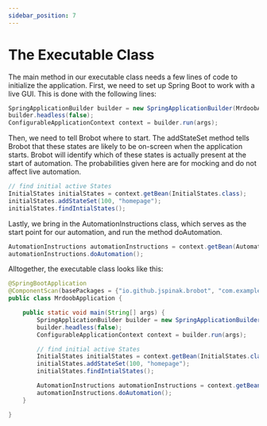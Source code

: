```yaml
---
sidebar_position: 7
---
```


# The Executable Class

The main method in our executable class needs a few lines of code to initialize the application. 
First, we need to set up Spring Boot to work with a live GUI. This is done with the following lines:

```java
SpringApplicationBuilder builder = new SpringApplicationBuilder(MrdoobApplication.class);
builder.headless(false);
ConfigurableApplicationContext context = builder.run(args);
```

Then, we need to tell Brobot where to start. The addStateSet method tells Brobot that these states are likely to
be on-screen when the application starts. Brobot will identify which of these states is actually present at the start
of automation. The probabilities given here are for mocking and do not affect live automation. 

```java
// find initial active States
InitialStates initialStates = context.getBean(InitialStates.class);
initialStates.addStateSet(100, "homepage");
initialStates.findIntialStates();
```

Lastly, we bring in the AutomationInstructions class, which serves as the start point for our automation, and run
the method doAutomation. 

```java
AutomationInstructions automationInstructions = context.getBean(AutomationInstructions.class);
automationInstructions.doAutomation();
```

Alltogether, the executable class looks like this:

```java
@SpringBootApplication
@ComponentScan(basePackages = {"io.github.jspinak.brobot", "com.example.mrdoob"})
public class MrdoobApplication {

    public static void main(String[] args) {
        SpringApplicationBuilder builder = new SpringApplicationBuilder(MrdoobApplication.class);
        builder.headless(false);
        ConfigurableApplicationContext context = builder.run(args);

        // find initial active States
        InitialStates initialStates = context.getBean(InitialStates.class);
        initialStates.addStateSet(100, "homepage");
        initialStates.findIntialStates();

        AutomationInstructions automationInstructions = context.getBean(AutomationInstructions.class);
        automationInstructions.doAutomation();
    }

}
```

